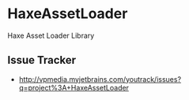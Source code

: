 HaxeAssetLoader
===============

Haxe Asset Loader Library

## Issue Tracker
* http://vpmedia.myjetbrains.com/youtrack/issues?q=project%3A+HaxeAssetLoader